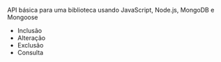 API básica para uma biblioteca usando JavaScript, Node.js, MongoDB e Mongoose
- Inclusão
- Alteração
- Exclusão
- Consulta
